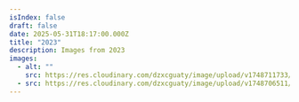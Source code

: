 ```yaml
---
isIndex: false
draft: false
date: 2025-05-31T18:17:00.000Z
title: "2023"
description: Images from 2023
images:
  - alt: ""
    src: https://res.cloudinary.com/dzxcguaty/image/upload/v1748711733/DSCF48372_1_ik8u7z.jpg
  - src: https://res.cloudinary.com/dzxcguaty/image/upload/v1748706511/DSCF24102_1_gpr5lu.jpg
---
```

